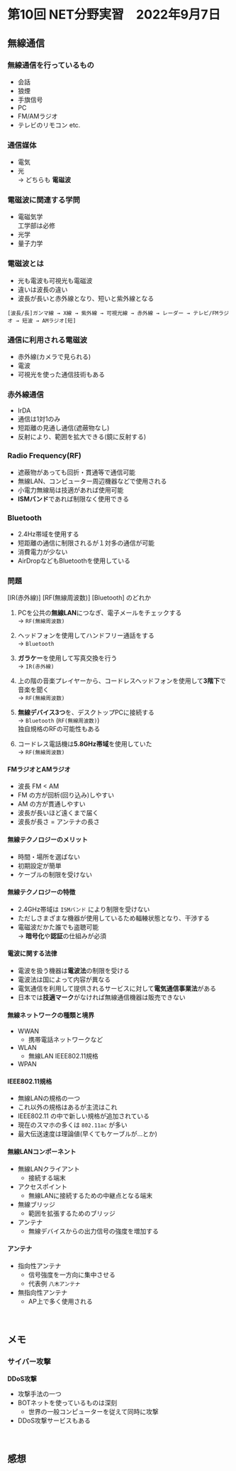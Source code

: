 # 第10回 NET分野実習　2022年9月7日

## 無線通信

### 無線通信を行っているもの
* 会話
* 狼煙
* 手旗信号
* PC
* FM/AMラジオ 
* テレビのリモコン etc.


### 通信媒体
* 電気
* 光  
→ どちらも **電磁波**


### 電磁波に関連する学問
* 電磁気学  
  工学部は必修
* 光学
* 量子力学

### 電磁波とは
* 光も電波も可視光も電磁波
* 違いは波長の違い
* 波長が長いと赤外線となり、短いと紫外線となる

```
[波長/長]ガンマ線 → X線 → 紫外線 → 可視光線 → 赤外線 → レーダー → テレビ/FMラジオ → 短波 → AMラジオ[短]
```

### 通信に利用される電磁波
* 赤外線(カメラで見られる)
* 電波
* 可視光を使った通信技術もある

### 赤外線通信
* IrDA
* 通信は1対1のみ
* 短距離の見通し通信(遮蔽物なし)
* 反射により、範囲を拡大できる(鏡に反射する)

### Radio Frequency(RF)
* 遮蔽物があっても回折・貫通等で通信可能
* 無線LAN、コンピューター周辺機器などで使用される
* 小電力無線局は技適があれば使用可能
* **ISMバンド**であれば制限なく使用できる

### Bluetooth
* 2.4Hz帯域を使用する
* 短距離の通信に制限されるが１対多の通信が可能
* 消費電力が少ない
* AirDropなどもBluetoothを使用している

### 問題
[IR(赤外線)] [RF(無線周波数)] [Bluetooth] のどれか
1. PCを公共の**無線LAN**につなぎ、電子メールをチェックする  
  → `RF(無線周波数)`

2. ヘッドフォンを使用してハンドフリー通話をする  
  → `Bluetooth`

3. **ガラケー**を使用して写真交換を行う  
  → `IR(赤外線)`

4. 上の階の音楽プレイヤーから、コードレスヘッドフォンを使用して**3階下**で音楽を聞く  
  → `RF(無線周波数)`

5. **無線デバイス3つ**を、デスクトップPCに接続する  
  → `Bluetooth` (`RF(無線周波数)`)  
  独自規格のRFの可能性もある

6. コードレス電話機は**5.8GHz帯域**を使用していた  
  → `RF(無線周波数)`

#### FMラジオとAMラジオ
* 波長 FM < AM
* FM の方が回析(回り込み)しやすい
* AM の方が貫通しやすい
* 波長が長いほど遠くまで届く
* 波長が長さ = アンテナの長さ

#### 無線テクノロジーのメリット
* 時間・場所を選ばない
* 初期設定が簡単
* ケーブルの制限を受けない


#### 無線テクノロジーの特徴
* 2.4GHz帯域は `ISMバンド` により制限を受けない
* ただしさまざまな機器が使用しているため輻輳状態となり、干渉する
* 電磁波だかた誰でも盗聴可能  
  → **暗号化**や**認証**の仕組みが必須

#### 電波に関する法律
* 電波を扱う機器は**電波法**の制限を受ける
* 電波法は国によって内容が異なる
* 電気通信を利用して提供されるサービスに対して**電気通信事業法**がある
* 日本では**技適マーク**がなければ無線通信機器は販売できない

#### 無線ネットワークの種類と境界
* WWAN
  * 携帯電話ネットワークなど
* WLAN
  * 無線LAN IEEE802.11規格
* WPAN

#### IEEE802.11規格
* 無線LANの規格の一つ
* これ以外の規格はあるが主流はこれ
* IEEE802.11 の中で新しい規格が追加されている
* 現在のスマホの多くは `802.11ac` が多い
* 最大伝送速度は理論値(早くてもケーブルが...とか)

#### 無線LANコンポーネント
* 無線LANクライアント
  * 接続する端末
* アクセスポイント
  * 無線LANに接続するための中継点となる端末
* 無線ブリッジ
  * 範囲を拡張するためのブリッジ
* アンテナ
  * 無線デバイスからの出力信号の強度を増加する

#### アンテナ
* 指向性アンテナ
  * 信号強度を一方向に集中させる
  * 代表例 `八木アンテナ`
* 無指向性アンテナ
  * AP上で多く使用される

<br>

## メモ

### サイバー攻撃
**DDoS攻撃**  
* 攻撃手法の一つ
* BOTネットを使っているものは深刻
  * 世界の一般コンピューターを従えて同時に攻撃
* DDoS攻撃サービスもある

<br>

## 感想